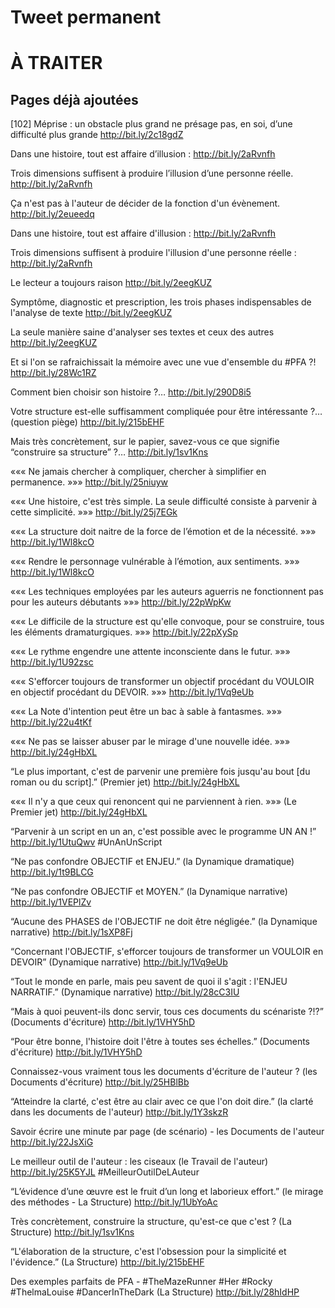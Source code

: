 # Tweet permanent

# À TRAITER





## Pages déjà ajoutées

[102] Méprise : un obstacle plus grand ne présage pas, en soi, d’une difficulté plus grande http://bit.ly/2c18gdZ

Dans une histoire, tout est affaire d’illusion : http://bit.ly/2aRvnfh

Trois dimensions suffisent à produire l’illusion d’une personne réelle. http://bit.ly/2aRvnfh

Ça n'est pas à l'auteur de décider de la fonction d'un évènement. http://bit.ly/2eueedq

Dans une histoire, tout est affaire d'illusion : http://bit.ly/2aRvnfh

Trois dimensions suffisent à produire l'illusion d'une personne réelle : http://bit.ly/2aRvnfh

Le lecteur a toujours raison http://bit.ly/2eegKUZ

Symptôme, diagnostic et prescription, les trois phases indispensables de l'analyse de texte http://bit.ly/2eegKUZ

La seule manière saine d'analyser ses textes et ceux des autres http://bit.ly/2eegKUZ


Et si l'on se rafraichissait la mémoire avec une vue d'ensemble du #PFA ?! http://bit.ly/28Wc1RZ

Comment bien choisir son histoire ?… http://bit.ly/290D8i5

Votre structure est-elle suffisamment compliquée pour être intéressante ?… (question piège) http://bit.ly/215bEHF

Mais très concrètement, sur le papier, savez-vous ce que signifie “construire sa structure” ?… http://bit.ly/1sv1Kns

««« Ne jamais chercher à compliquer, chercher à simplifier en permanence. »»» http://bit.ly/25niuyw

««« Une histoire, c'est très simple. La seule difficulté consiste à parvenir à cette simplicité. »»» http://bit.ly/25j7EGk

««« La structure doit naitre de la force de l’émotion et de la nécessité. »»» http://bit.ly/1Wl8kcO

««« Rendre le personnage vulnérable à l’émotion, aux sentiments. »»» http://bit.ly/1Wl8kcO

««« Les techniques employées par les auteurs aguerris ne fonctionnent pas pour les auteurs débutants »»» http://bit.ly/22pWpKw

««« Le difficile de la structure est qu'elle convoque, pour se construire, tous les éléments dramaturgiques. »»» http://bit.ly/22pXySp

««« Le rythme engendre une attente inconsciente dans le futur. »»» http://bit.ly/1U92zsc

««« S'efforcer toujours de transformer un objectif procédant du VOULOIR en objectif procédant du DEVOIR. »»» http://bit.ly/1Vq9eUb

««« La Note d'intention peut être un bac à sable à fantasmes. »»» http://bit.ly/22u4tKf

««« Ne pas se laisser abuser par le mirage d'une nouvelle idée. »»» http://bit.ly/24gHbXL

“Le plus important, c'est de parvenir une première fois jusqu'au bout [du roman ou du script].” (Premier jet) http://bit.ly/24gHbXL

««« Il n'y a que ceux qui renoncent qui ne parviennent à rien. »»» (Le Premier jet) http://bit.ly/24gHbXL

“Parvenir à un script en un an, c'est possible avec le programme UN AN !” http://bit.ly/1UtuQwv #UnAnUnScript

“Ne pas confondre OBJECTIF et ENJEU.” (la Dynamique dramatique) http://bit.ly/1t9BLCG

“Ne pas confondre OBJECTIF et MOYEN.” (la Dynamique narrative) http://bit.ly/1VEPlZv

“Aucune des PHASES de l'OBJECTIF ne doit être négligée.” (la Dynamique narrative) http://bit.ly/1sXP8Fj

“Concernant l'OBJECTIF, s'efforcer toujours de transformer un VOULOIR en DEVOIR” (Dynamique narrative) http://bit.ly/1Vq9eUb

“Tout le monde en parle, mais peu savent de quoi il s'agit : l'ENJEU NARRATIF.” (Dynamique narrative) http://bit.ly/28cC3IU

“Mais à quoi peuvent-ils donc servir, tous ces documents du scénariste ?!?” (Documents d'écriture) http://bit.ly/1VHY5hD

“Pour être bonne, l'histoire doit l'être à toutes ses échelles.” (Documents d'écriture) http://bit.ly/1VHY5hD

Connaissez-vous vraiment tous les documents d'écriture de l'auteur ? (les Documents d'écriture) http://bit.ly/25HBlBb

“Atteindre la clarté, c'est être au clair avec ce que l'on doit dire.” (la clarté dans les documents de l'auteur) http://bit.ly/1Y3skzR

Savoir écrire une minute par page (de scénario) - les Documents de l'auteur http://bit.ly/22JsXiG

Le meilleur outil de l'auteur : les ciseaux (le Travail de l'auteur) http://bit.ly/25K5YJL #MeilleurOutilDeLAuteur

“L’évidence d’une œuvre est le fruit d’un long et laborieux effort.” (le mirage des méthodes - La Structure) http://bit.ly/1UbYoAc

Très concrètement, construire la structure, qu'est-ce que c'est ? (La Structure) http://bit.ly/1sv1Kns

“L'élaboration de la structure, c'est l'obsession pour la simplicité et l'évidence.” (La Structure) http://bit.ly/215bEHF

Des exemples parfaits de PFA - #TheMazeRunner #Her #Rocky #ThelmaLouise #DancerInTheDark (La Structure) http://bit.ly/28hIdHP
